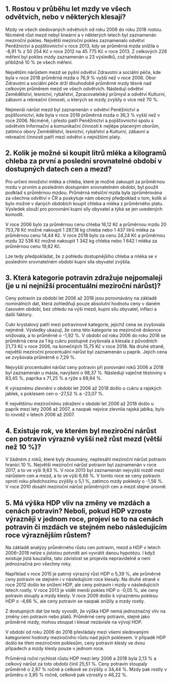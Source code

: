 ## 1.	Rostou v průběhu let mzdy ve všech odvětvích, nebo v některých klesají?

Mzdy ve všech sledovaných odvětvích od roku 2006 do roku 2018 rostou. Nicméně růst mezd nebyl lineární a v některých letech byl zaznamenán meziroční pokles. 
Největší meziroční pokles zaznamenalo odvětví Peněžnictví a pojišťovnictví v roce 2013, kdy se průměrná mzda snížila o -8,91 % z 50 254 Kč v roce 2012 na 45 775 Kč v roce 2013.
Z celkových 228 měření byl pokles mzdy zaznamenán u 23 výsledků, což představuje přibližně 10 % ze všech měření.

Největším nárůstem mezd se pyšní odvětví Zdravotní a sociální péče, kde byla v roce 2018 průměrná mzda o 76,9 % vyšší než v roce 2006. Obor Zdravotní a sociální péče drží dlouhodobě průměrné mzdy těsně nad celkovým průměrem mezd ve všech odvětvích. Následují odvětví Zemědělství, lesnictví, rybářství, Zpracovatelský průmysl a odvětví Kulturní, zábavní a rekreační činnosti, u kterých se mzdy zvýšily o více než 70 %.

Nejmenší nárůst mezd byl zaznamenán v odvětví Peněžnictví a pojišťovnictví, kde byla v roce 2018 průměrná mzda o 36,3 % vyšší než v roce 2006. Nicméně, i přesto patří Peněžnictví a pojišťovnictví spolu s odvětvím Informační a komunikační činnosti k nejlépe placeným oborům, zatímco obory Zemědělství, lesnictví, rybářství a Kulturní, zábavní a rekreační činnosti patří mezi odvětví s nejnižšími platy.


## 2.	Kolik je možné si koupit litrů mléka a kilogramů chleba za první a poslední srovnatelné období v dostupných datech cen a mezd? 

Pro určení množství mléka a chleba, které je možné zakoupit za průměrnou mzdu v prvním a posledním dostupném srovnatelném období, byl použit podklad s průměrnou mzdou. Průměrná měsíční mzda byla zprůměrována za všechna odvětví v ČR a poskytuje nám obecný předpoklad o tom, kolik si bylo možné v daných obdobích koupit chleba a mléka z průměrného platu. Výsledek slouží pro porovnání kupní síly obyvatel a týká se jen uvedených komodit.

V roce 2006 bylo za průměrnou cenu chleba 16,12 Kč a průměrnou mzdu 20 753,78 Kč možné nakoupit 1 287,18 kg chleba nebo 1 437 litrů mléka za průměrnou cenu 14,44 Kč. 
V roce 2018 bylo za cenu 24,24 Kč a průměrnou mzdu 32 536 Kč možné nakoupit 1 342 kg chleba nebo 1 642 l mléka za průměrnou cenu 19,82 Kč. 

Lze tedy předpokládat, že z pohledu dostupnějšího chleba a mléka se v posledním srovnatelném období kupní síla obyvatel zvýšila.


## 3.	Která kategorie potravin zdražuje nejpomaleji (je u ní nejnižší procentuální meziroční nárůst)?

Ceny potravin za období let 2006 až 2018 jsou porovnávány na základě nominálních dat, která zohledňují pouze absolutní hodnotu ceny v daném časovém období, bez ohledu na výši mezd, kupní sílu obyvatel, inflaci a další faktory.

Cukr krystalový patří mezi potravinové kategorie, jejichž cena se zvyšovala nejméně. Výsledky ukazují, že cena této kategorie se meziročně dokonce snižovala, a to průměrně o -1,92 %. V období od roku 2006 do roku 2018 se průměrná cena za 1 kg cukru postupně zvyšovala a klesala z původních 21,73 Kč v roce 2006, na konečných 15,75 Kč v roce 2018.
Na druhé straně, největší meziroční procentuální nárůst byl zaznamenán u paprik. Jejich cena se zvyšovala průměrně o 7,29 %.

Nejvyšší procentuální nárůst ceny potravin při porovnání roků 2006 a 2018 byl zaznamenán u másla, navýšení o 98,37 %. Následují vaječné těstoviny s 83,45 %, paprika s 71,25 % a rýže s 69,94 %.

K výraznému zlevnění v období let 2006 až 2018 došlo u cukru a rajských jablek, s poklesem cen o -27,52 % a -23,07 %.

K největšímu meziročnímu zdražení v období let 2006 až 2018 došlo u paprik mezi lety 2006 až 2007, a naopak nejvíce zlevnila rajská jablka, bylo to rovněž v letech 2006 až 2007.


## 4.	Existuje rok, ve kterém byl meziroční nárůst cen potravin výrazně vyšší než růst mezd (větší než 10 %)?

V žádném z roků, které byly zkoumány, nepřesáhl meziroční nárůst potravin hranici 10 %. 
Největší meziroční nárůst potravin byl zaznamenán v roce 2017, a to ve výši 9,63 %.
V roce 2013 byl zaznamenán nejvyšší rozdíl mezi nárůstem cen a mezd, a to ve výši 6,66 %. V tomto roce se ceny potravin oproti roku předchozímu zvýšily o 5,1 %, zatímco mzdy poklesly o -1,56 %. 
V roce 2010 dosáhl meziroční nárůst průměrných cen a mezd stejné úrovně.


## 5.	Má výška HDP vliv na změny ve mzdách a cenách potravin? Neboli, pokud HDP vzroste výrazněji v jednom roce, projeví se to na cenách potravin či mzdách ve stejném nebo následujícím roce výraznějším růstem?

Na základě analýzy průměrného růstu cen potravin, mezd a HDP v letech 2006–2018 nelze s jistotou potvrdit ani vyvrátit danou hypotézu. I když existuje jistá kauzalita, tato závislost se projevila nepravidelně a není jednoznačná pro všechny roky.

Například v roce 2015 je patrný výrazný růst HDP o 5,39 %, ale průměrné ceny potravin ve stejném i v následujícím roce klesaly. Na druhé straně v roce 2012 došlo ke snížení HDP, ale ceny potravin i mzdy v následujících letech rostly. V roce 2013 je vidět menší pokles HDP o -0,05 %, ale ceny potravin stouply a mzdy klesly. V roce 2009 došlo k výraznému poklesu HDP o -4,66 %, ale ceny potravin se naopak snížily a mzdy rostly.

Z dostupných dat lze tedy vyvodit, že výška HDP nemá jednoznačný vliv na změny cen potravin nebo platů. Průměrné ceny potravin, stejně jako průměrné mzdy, mohou stoupat i klesat nezávisle na vývoji HDP.

V období od roku 2006 do 2018 převládaly mezi všemi sledovanými kategoriemi hodnoty meziročního růstu nad jejich poklesem. V případě HDP došlo ke třem meziročním poklesům, ceny potravin klesly ve dvou případech a mzdy klesly pouze v jednom roce.

Průměrná roční rychlost růstu HDP mezi lety 2006 a 2018 byla 2,13 % a celkový nárůst za toto období činil 25,51 %. Ceny potravin stoupaly průměrně o 2,87 % ročně a celkově se zvýšily o 34,44 %. Mzdy pak rostly v průměru o 3,85 % ročně, celkově pak vzrostly o 46,22 %.
